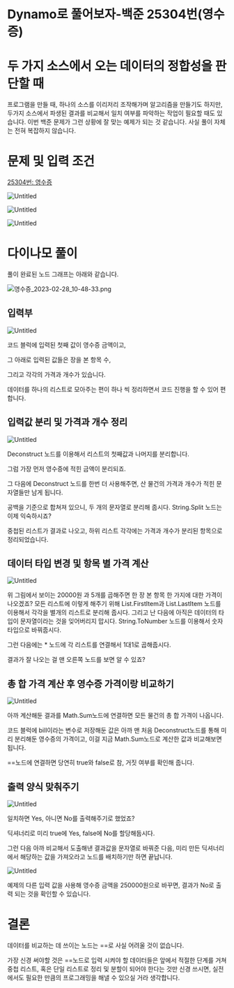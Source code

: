 # Dynamo로 풀어보자-백준 25304번(영수증)

# 두 가지 소스에서 오는 데이터의 정합성을 판단할 때

프로그램을 만들 때, 하나의 소스를 이리저리 조작해가며 알고리즘을 만들기도 하지만, 두가지 소스에서 파생된 결과를 비교해서 일치 여부를 파악하는 작업이 필요할 때도 있습니다. 이번 백준 문제가 그런 상황에 잘 맞는 예제가 되는 것 같습니다. 사실 풀이 자체는 전혀 복잡하지 않습니다.

# 문제 및 입력 조건

[25304번: 영수증](https://www.acmicpc.net/problem/25304)

![Untitled](Dynamo%E1%84%85%E1%85%A9%20%E1%84%91%E1%85%AE%E1%86%AF%E1%84%8B%E1%85%A5%E1%84%87%E1%85%A9%E1%84%8C%E1%85%A1-%E1%84%87%E1%85%A2%E1%86%A8%E1%84%8C%E1%85%AE%E1%86%AB%2025304%E1%84%87%E1%85%A5%E1%86%AB(%E1%84%8B%E1%85%A7%E1%86%BC%E1%84%89%E1%85%AE%E1%84%8C%E1%85%B3%E1%86%BC)%203dc66d0535c849378a5af20fd96388c4/Untitled.png)

![Untitled](Dynamo%E1%84%85%E1%85%A9%20%E1%84%91%E1%85%AE%E1%86%AF%E1%84%8B%E1%85%A5%E1%84%87%E1%85%A9%E1%84%8C%E1%85%A1-%E1%84%87%E1%85%A2%E1%86%A8%E1%84%8C%E1%85%AE%E1%86%AB%2025304%E1%84%87%E1%85%A5%E1%86%AB(%E1%84%8B%E1%85%A7%E1%86%BC%E1%84%89%E1%85%AE%E1%84%8C%E1%85%B3%E1%86%BC)%203dc66d0535c849378a5af20fd96388c4/Untitled%201.png)

![Untitled](Dynamo%E1%84%85%E1%85%A9%20%E1%84%91%E1%85%AE%E1%86%AF%E1%84%8B%E1%85%A5%E1%84%87%E1%85%A9%E1%84%8C%E1%85%A1-%E1%84%87%E1%85%A2%E1%86%A8%E1%84%8C%E1%85%AE%E1%86%AB%2025304%E1%84%87%E1%85%A5%E1%86%AB(%E1%84%8B%E1%85%A7%E1%86%BC%E1%84%89%E1%85%AE%E1%84%8C%E1%85%B3%E1%86%BC)%203dc66d0535c849378a5af20fd96388c4/Untitled%202.png)

# 다이나모 풀이

풀이 완료된 노드 그래프는 아래와 같습니다.

![영수증_2023-02-28_10-48-33.png](Dynamo%E1%84%85%E1%85%A9%20%E1%84%91%E1%85%AE%E1%86%AF%E1%84%8B%E1%85%A5%E1%84%87%E1%85%A9%E1%84%8C%E1%85%A1-%E1%84%87%E1%85%A2%E1%86%A8%E1%84%8C%E1%85%AE%E1%86%AB%2025304%E1%84%87%E1%85%A5%E1%86%AB(%E1%84%8B%E1%85%A7%E1%86%BC%E1%84%89%E1%85%AE%E1%84%8C%E1%85%B3%E1%86%BC)%203dc66d0535c849378a5af20fd96388c4/%25EC%2598%2581%25EC%2588%2598%25EC%25A6%259D_2023-02-28_10-48-33.png)

## 입력부

![Untitled](Dynamo%E1%84%85%E1%85%A9%20%E1%84%91%E1%85%AE%E1%86%AF%E1%84%8B%E1%85%A5%E1%84%87%E1%85%A9%E1%84%8C%E1%85%A1-%E1%84%87%E1%85%A2%E1%86%A8%E1%84%8C%E1%85%AE%E1%86%AB%2025304%E1%84%87%E1%85%A5%E1%86%AB(%E1%84%8B%E1%85%A7%E1%86%BC%E1%84%89%E1%85%AE%E1%84%8C%E1%85%B3%E1%86%BC)%203dc66d0535c849378a5af20fd96388c4/Untitled%203.png)

코드 블럭에 입력된 첫째 값이 영수증 금액이고,

그 아래로 입력된 값들은 장을 본 항목 수,

그리고 각각의 가격과 개수가 있습니다.

데이터를 하나의 리스트로 모아주는 편이 하나 씩 정리하면서 코드 진행을 할 수 있어 편합니다.

## 입력값 분리 및 가격과 개수 정리

![Untitled](Dynamo%E1%84%85%E1%85%A9%20%E1%84%91%E1%85%AE%E1%86%AF%E1%84%8B%E1%85%A5%E1%84%87%E1%85%A9%E1%84%8C%E1%85%A1-%E1%84%87%E1%85%A2%E1%86%A8%E1%84%8C%E1%85%AE%E1%86%AB%2025304%E1%84%87%E1%85%A5%E1%86%AB(%E1%84%8B%E1%85%A7%E1%86%BC%E1%84%89%E1%85%AE%E1%84%8C%E1%85%B3%E1%86%BC)%203dc66d0535c849378a5af20fd96388c4/Untitled%204.png)

Deconstruct 노드를 이용해서 리스트의 첫째값과 나머지를 분리합니다.

그럼 가장 먼저 영수증에 적힌 금액이 분리되죠.

그 다음에 Deconstruct 노드를 한번 더 사용해주면, 산 물건의 가격과 개수가 적힌 문자열들만 남게 됩니다.

공백을 기준으로 합쳐져 있으니, 두 개의 문자열로 분리해 줍시다. String.Split 노드는 이제 익숙하시죠?

중첩된 리스트가 결과로 나오고, 하위 리스트 각각에는 가격과 개수가 분리된 항목으로 정리되었습니다.

## 데이터 타입 변경 및 항목 별 가격 계산

![Untitled](Dynamo%E1%84%85%E1%85%A9%20%E1%84%91%E1%85%AE%E1%86%AF%E1%84%8B%E1%85%A5%E1%84%87%E1%85%A9%E1%84%8C%E1%85%A1-%E1%84%87%E1%85%A2%E1%86%A8%E1%84%8C%E1%85%AE%E1%86%AB%2025304%E1%84%87%E1%85%A5%E1%86%AB(%E1%84%8B%E1%85%A7%E1%86%BC%E1%84%89%E1%85%AE%E1%84%8C%E1%85%B3%E1%86%BC)%203dc66d0535c849378a5af20fd96388c4/Untitled%205.png)

위 그림에서 보이는 20000원 과 5개를 곱해주면 한 장 본 항목 한 가지에 대한 가격이 나오겠죠? 모든 리스트에 이렇게 해주기 위해 List.FirstItem과 List.LastItem 노드를 이용해서 각각을 별개의 리스트로 분리해 줍시다. 그리고 난 다음에 아직은 데이터의 타입이 문자열이라는 것을 잊어버리지 맙시다. String.ToNumber 노드를 이용해서 숫자 타입으로 바꿔줍시다.

그런 다음에는 * 노드에 각 리스트를 연결해서 1대1로 곱해줍시다.

결과가 잘 나오는 걸 맨 오른쪽 노드를 보면 알 수 있죠?

## 총 합 가격 계산 후 영수증 가격이랑 비교하기

![Untitled](Dynamo%E1%84%85%E1%85%A9%20%E1%84%91%E1%85%AE%E1%86%AF%E1%84%8B%E1%85%A5%E1%84%87%E1%85%A9%E1%84%8C%E1%85%A1-%E1%84%87%E1%85%A2%E1%86%A8%E1%84%8C%E1%85%AE%E1%86%AB%2025304%E1%84%87%E1%85%A5%E1%86%AB(%E1%84%8B%E1%85%A7%E1%86%BC%E1%84%89%E1%85%AE%E1%84%8C%E1%85%B3%E1%86%BC)%203dc66d0535c849378a5af20fd96388c4/Untitled%206.png)

아까 계산해둔 결과를 Math.Sum노드에 연결하면 모든 물건의 총 합 가격이 나옵니다.

코드 블럭에 bill이라는 변수로 저장해둔 값은 아까 맨 처음 Deconstruct노드를 통해 미리 분리해둔 영수증의 가격이고, 이걸 지금 Math.Sum노드로 계산한 값과 비교해보면 됩니다.

==노드에 연결하면 당연히 true와 false로 참, 거짓 여부를 확인해 줍니다.

## 출력 양식 맞춰주기

![Untitled](Dynamo%E1%84%85%E1%85%A9%20%E1%84%91%E1%85%AE%E1%86%AF%E1%84%8B%E1%85%A5%E1%84%87%E1%85%A9%E1%84%8C%E1%85%A1-%E1%84%87%E1%85%A2%E1%86%A8%E1%84%8C%E1%85%AE%E1%86%AB%2025304%E1%84%87%E1%85%A5%E1%86%AB(%E1%84%8B%E1%85%A7%E1%86%BC%E1%84%89%E1%85%AE%E1%84%8C%E1%85%B3%E1%86%BC)%203dc66d0535c849378a5af20fd96388c4/Untitled%207.png)

일치하면 Yes, 아니면 No를 출력해주기로 했었죠?

딕셔너리로 미리 true에 Yes, false에 No를 할당해둡시다.

그런 다음 아까 비교해서 도출해낸 결과값을 문자열로 바꿔준 다음, 미리 만든 딕셔너리에서 해당하는 값을 가져오라고 노드를 배치하기만 하면 끝납니다.

![Untitled](Dynamo%E1%84%85%E1%85%A9%20%E1%84%91%E1%85%AE%E1%86%AF%E1%84%8B%E1%85%A5%E1%84%87%E1%85%A9%E1%84%8C%E1%85%A1-%E1%84%87%E1%85%A2%E1%86%A8%E1%84%8C%E1%85%AE%E1%86%AB%2025304%E1%84%87%E1%85%A5%E1%86%AB(%E1%84%8B%E1%85%A7%E1%86%BC%E1%84%89%E1%85%AE%E1%84%8C%E1%85%B3%E1%86%BC)%203dc66d0535c849378a5af20fd96388c4/Untitled%208.png)

예제의 다른 입력 값을 사용해 영수증 금액을 250000원으로 바꾸면, 결과가 No로 출력 되는 것을 확인할 수 있습니다.

# 결론

데이터를 비교하는 데 쓰이는 노드는 ==로 사실 어려울 것이 없습니다.

가장 신경 써야할 것은 ==노드로 입력 시켜야 할 데이터들은 앞에서 적절한 단계를 거쳐 중첩 리스트, 혹은 단일 리스트로 정리 및 분할이 되어야 한다는 것만 신경 쓰시면, 실전에서도 필요한 만큼의 프로그래밍을 해낼 수 있으실 거라 생각합니다.